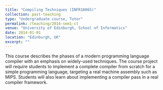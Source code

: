 ```yaml
---
title: "Compiling Techniques (INFR10065)"
collection: past-teaching
type: "Undergraduate course, Tutor"
permalink: /teaching/2014-sem1-ct
venue: "University of Edinburgh, School of Informatics"
date: 2014-01-01
location: "Edinburgh, UK"
excerpt: ""
---
```


This course describes the phases of a modern programming language compiler with
an emphasis on widely-used techniques. The course project will require students
to implement a complete compiler from scratch for a simple programming
language, targeting a real machine assembly such as MIPS. Students will also
learn about implementing a compiler pass in a real compiler framework. 
